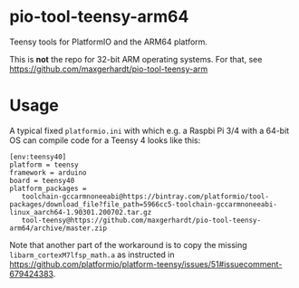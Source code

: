 # pio-tool-teensy-arm64

Teensy tools for PlatformIO and the ARM64 platform.

This is **not** the repo for 32-bit ARM operating systems. For that, see https://github.com/maxgerhardt/pio-tool-teensy-arm

# Usage

A typical fixed `platformio.ini` with which e.g. a Raspbi Pi 3/4 with a 64-bit OS can compile code for a Teensy 4 looks like this:

```
[env:teensy40]
platform = teensy
framework = arduino
board = teensy40 
platform_packages = 
   toolchain-gccarmnoneeabi@https://bintray.com/platformio/tool-packages/download_file?file_path=5966cc5-toolchain-gccarmnoneeabi-linux_aarch64-1.90301.200702.tar.gz
   tool-teensy@https://github.com/maxgerhardt/pio-tool-teensy-arm64/archive/master.zip
```

Note that another part of the workaround is to copy the missing `libarm_cortexM7lfsp_math.a` as instructed in https://github.com/platformio/platform-teensy/issues/51#issuecomment-679424383.
